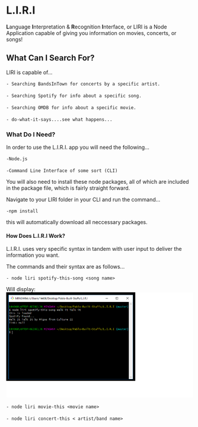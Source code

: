 # L.I.R.I
**L**anguage **I**nterpretation & **R**ecognition **I**nterface, or LIRI is a Node Application capable of giving you information on movies, concerts, or songs!

## What Can I Search For?
LIRI is capable of...

    - Searching BandsInTown for concerts by a specific artist.

    - Searching Spotify for info about a specific song.

    - Searching OMDB for info about a specific movie.

    - do-what-it-says....see what happens...
### What Do I Need?
In order to use the L.I.R.I. app you will need the following...

    -Node.js 

    -Command Line Interface of some sort (CLI)

You will also need to install these node packages, all of which are included in the package file, which is fairly straight forward.

Navigate to your LIRI folder in your CLI and run the command...

    -npm install

this will automatically download all neccessary packages.

#### How Does L.I.R.I Work?
L.I.R.I. uses very specific syntax in tandem with user input to deliver the information you want.

The commands and their syntax are as follows...

    - node liri spotify-this-song <song name>

Will display:
![spotify-this-song](images/spotthisex.png)

    - node liri movie-this <movie name>

    - node liri concert-this < artist/band name>

